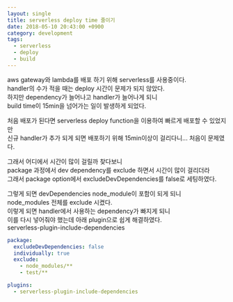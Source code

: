 ```yaml
---
layout: single
title: serverless deploy time 줄이기
date: 2018-05-10 20:43:00 +0900
category: development
tags:
  - serverless
  - deploy
  - build
---
```


aws gateway와 lambda를 배포 하기 위해 serverless를 사용중이다.  
handler의 수가 적을 때는 deploy 시간이 문제가 되지 않았다.  
하지만 dependency가 늘어나고 handler가 늘어나게 되니  
build time이 15min을 넘어가는 일이 발생하게 되었다.  

처음 배포가 된다면 serverless deploy function을 이용하여 빠르게 배포할 수 있었지만  
신규 handler가 추가 되게 되면 배포하기 위해 15min이상이 걸리다니...
처음이 문제였다.  

그래서 어디에서 시간이 많이 걸릴까 찾다보니  
package 과정에서 dev dependency를 exclude 하면서 시간이 많이 걸리더라  
그래서 package option에서 excludeDevDependencies를 false로 세팅하였다.  

그렇게 되면 devDependencies node_module이 포함이 되게 되니  
node_modules 전체를 exclude 시켰다.  
이렇게 되면 handler에서 사용하는 dependency가 빠지게 되니  
이를 다시 넣어줘야 했는데 아래 plugin으로 쉽게 해결하였다.  
serverless-plugin-include-dependencies  

[](https://github.com/dougmoscrop/serverless-plugin-include-dependencies)

```yaml
package:
  excludeDevDependencies: false
  individually: true
  exclude:
    - node_modules/**
    - test/**

plugins:
  - serverless-plugin-include-dependencies
```
